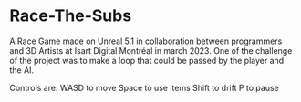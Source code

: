 # Race-The-Subs

A Race Game made on Unreal 5.1 in collaboration between programmers and 3D Artists at Isart Digital Montréal in march 2023.
One of the challenge of the project was to make a loop that could be passed by the player and the AI.

Controls are:
WASD  to move
Space to use items
Shift to drift
P     to pause

